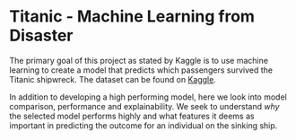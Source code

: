 # Titanic - Machine Learning from Disaster

The primary goal of this project as stated by Kaggle is to use machine learning to create a model that predicts which passengers survived the Titanic shipwreck. The dataset can be found on [Kaggle](https://www.kaggle.com/competitions/titanic).

In addition to developing a high performing model, here we look into model comparison, performance and explainability. We seek to understand *why* the selected model performs highly and what features it deems as important in predicting the outcome for an individual on the sinking ship.